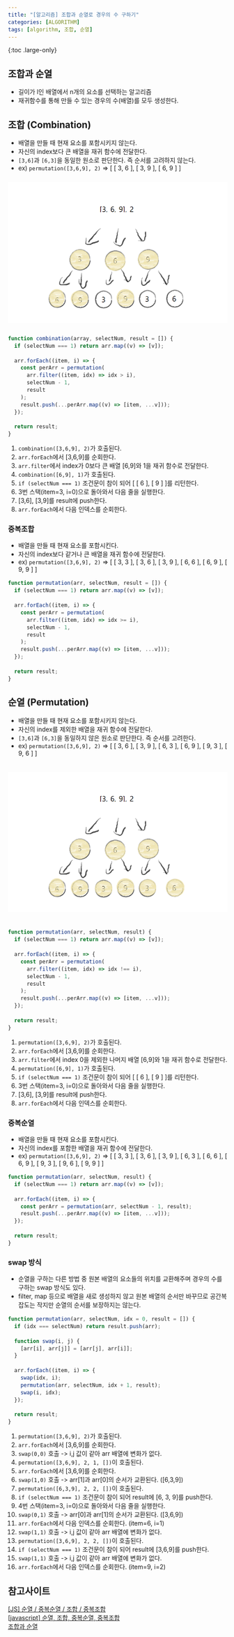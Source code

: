 ```yaml
---
title: "[알고리즘] 조합과 순열로 경우의 수 구하기"
categories: [ALGORITHM]
tags: [algorithm, 조합, 순열]
---
```


{:toc .large-only}

## 조합과 순열

- 길이가 l인 배열에서 n개의 요소를 선택하는 알고리즘
- 재귀함수를 통해 만들 수 있는 경우의 수(배열)를 모두 생성한다.

## 조합 (Combination)

- 배열을 만들 때 현재 요소를 포함시키지 않는다.
- 자신의 index보다 큰 배열을 재귀 함수에 전달한다.
- `[3,6]`과 `[6,3]`을 동일한 원소로 판단한다. 즉 순서를 고려하지 않는다.
- ex) `permutation([3,6,9], 2)` => [ [ 3, 6 ], [ 3, 9 ], [ 6, 9 ] ]

<img src="/assets/img/blog/2024-03-07-combination.png" style="margin:10px 0;">

```js
function combination(array, selectNum, result = []) {
  if (selectNum === 1) return arr.map((v) => [v]);

  arr.forEach((item, i) => {
    const perArr = permutation(
      arr.filter((item, idx) => idx > i),
      selectNum - 1,
      result
    );
    result.push(...perArr.map((v) => [item, ...v]));
  });

  return result;
}
```

1. `combination([3,6,9], 2)`가 호출된다.
1. `arr.forEach`에서 [3,6,9]를 순회한다.
1. `arr.filter`에서 index가 0보다 큰 배열 [6,9]와 1을 재귀 함수로 전달한다.
1. `combination([6,9], 1)`가 호출된다.
1. `if (selectNum === 1)` 조건문이 참이 되어 [ [ 6 ], [ 9 ] ]를 리턴한다.
1. 3번 스택(item=3, i=0)으로 돌아와서 다음 줄을 실행한다.
1. [3,6], [3,9]를 result에 push한다.
1. `arr.forEach`에서 다음 인덱스를 순회한다.

### 중복조합

- 배열을 만들 때 현재 요소를 포함시킨다.
- 자신의 index보다 같거나 큰 배열을 재귀 함수에 전달한다.
- ex) `permutation([3,6,9], 2)` => [
  [ 3, 3 ],
  [ 3, 6 ],
  [ 3, 9 ],
  [ 6, 6 ],
  [ 6, 9 ],
  [ 9, 9 ]
  ]

```js
function permutation(arr, selectNum, result = []) {
  if (selectNum === 1) return arr.map((v) => [v]);

  arr.forEach((item, i) => {
    const perArr = permutation(
      arr.filter((item, idx) => idx >= i),
      selectNum - 1,
      result
    );
    result.push(...perArr.map((v) => [item, ...v]));
  });

  return result;
}
```

## 순열 (Permutation)

- 배열을 만들 때 현재 요소를 포함시키지 않는다.
- 자신의 index를 제외한 배열을 재귀 함수에 전달한다.
- `[3,6]`과 `[6,3]`을 동일하지 않은 원소로 판단한다. 즉 순서를 고려한다.
- ex) `permutation([3,6,9], 2)` => [
  [ 3, 6 ],
  [ 3, 9 ],
  [ 6, 3 ],
  [ 6, 9 ],
  [ 9, 3 ],
  [ 9, 6 ]
  ]

<img src="/assets/img/blog/2024-03-07-permutation.png" style="margin:20px 0;">

```js
function permutation(arr, selectNum, result) {
  if (selectNum === 1) return arr.map((v) => [v]);

  arr.forEach((item, i) => {
    const perArr = permutation(
      arr.filter((item, idx) => idx !== i),
      selectNum - 1,
      result
    );
    result.push(...perArr.map((v) => [item, ...v]));
  });

  return result;
}
```

1. `permutation([3,6,9], 2)`가 호출된다.
1. `arr.forEach`에서 [3,6,9]를 순회한다.
1. `arr.filter`에서 index 0을 제외한 나머지 배열 [6,9]와 1을 재귀 함수로 전달한다.
1. `permutation([6,9], 1)`가 호출된다.
1. `if (selectNum === 1)` 조건문이 참이 되어 [ [ 6 ], [ 9 ] ]를 리턴한다.
1. 3번 스택(item=3, i=0)으로 돌아와서 다음 줄을 실행한다.
1. [3,6], [3,9]를 result에 push한다.
1. `arr.forEach`에서 다음 인덱스를 순회한다.

### 중복순열

- 배열을 만들 때 현재 요소를 포함시킨다.
- 자신의 index를 포함한 배열을 재귀 함수에 전달한다.
- ex) `permutation([3,6,9], 2)` => [
  [ 3, 3 ], [ 3, 6 ],
  [ 3, 9 ], [ 6, 3 ],
  [ 6, 6 ], [ 6, 9 ],
  [ 9, 3 ], [ 9, 6 ],
  [ 9, 9 ]
  ]

```js
function permutation(arr, selectNum, result) {
  if (selectNum === 1) return arr.map((v) => [v]);

  arr.forEach((item, i) => {
    const perArr = permutation(arr, selectNum - 1, result);
    result.push(...perArr.map((v) => [item, ...v]));
  });

  return result;
}
```

### swap 방식

- 순열을 구하는 다른 방법 중 원본 배열의 요소들의 위치를 교환해주며 경우의 수를 구하는 swap 방식도 있다.
- filter, map 등으로 배열을 새로 생성하지 않고 원본 배열의 순서만 바꾸므로 공간복잡도는 작지만 순열의 순서를 보장하지는 않는다.

```js
function permutation(arr, selectNum, idx = 0, result = []) {
  if (idx === selectNum) return result.push(arr);

  function swap(i, j) {
    [arr[i], arr[j]] = [arr[j], arr[i]];
  }

  arr.forEach((item, i) => {
    swap(idx, i);
    permutation(arr, selectNum, idx + 1, result);
    swap(i, idx);
  });

  return result;
}
```

1. `permutation([3,6,9], 2)`가 호출된다.
1. `arr.forEach`에서 [3,6,9]를 순회한다.
1. `swap(0,0)` 호출 -> i,j 값이 같아 arr 배열에 변화가 없다.
1. `permutation([3,6,9], 2, 1, [])`이 호출된다.
1. `arr.forEach`에서 [3,6,9]를 순회한다.
1. `swap(1,0)` 호출 -> arr[1]과 arr[0]의 순서가 교환된다. ([6,3,9])
1. `permutation([6,3,9], 2, 2, [])`이 호출된다.
1. `if (selectNum === 1)` 조건문이 참이 되어 result에 [6, 3, 9]를 push한다.
1. 4번 스택(item=3, i=0)으로 돌아와서 다음 줄을 실행한다.
1. `swap(0,1)` 호출 -> arr[0]과 arr[1]의 순서가 교환된다. ([3,6,9])
1. `arr.forEach`에서 다음 인덱스를 순회한다. (item=6, i=1)
1. `swap(1,1)` 호출 -> i,j 값이 같아 arr 배열에 변화가 없다.
1. `permutation([3,6,9], 2, 2, [])`이 호출된다.
1. `if (selectNum === 1)` 조건문이 참이 되어 result에 [3,6,9]를 push한다.
1. `swap(1,1)` 호출 -> i,j 값이 같아 arr 배열에 변화가 없다.
1. `arr.forEach`에서 다음 인덱스를 순회한다. (item=9, i=2)

## 참고사이트

[[JS] 순열 / 중복순열 / 조합 / 중복조합](https://8ugust-dev.tistory.com/46)<br/>
[[javascript] 순열, 조합, 중복순열, 중복조합](https://jjnooys.medium.com/javascript-%EC%88%9C%EC%97%B4-%EC%A1%B0%ED%95%A9-%EC%A4%91%EB%B3%B5%EC%88%9C%EC%97%B4-%EC%A4%91%EB%B3%B5%EC%A1%B0%ED%95%A9-ced4d4c868bf)<br/>
[조합과 순열](https://huimang2.github.io/algorithm/combination_permutation.html)

